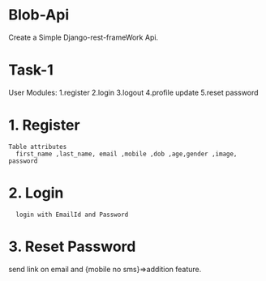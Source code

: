 # Blob-Api
Create a Simple Django-rest-frameWork Api.
# Task-1
  User Modules:
    1.register
    2.login
    3.logout
    4.profile update
    5.reset password
  
 # 1. Register
    Table attributes
      first_name ,last_name, email ,mobile ,dob ,age,gender ,image, password
 # 2. Login
      login with EmailId and Password
# 3. Reset Password
   send link on email and {mobile no sms}=>addition feature.
   
